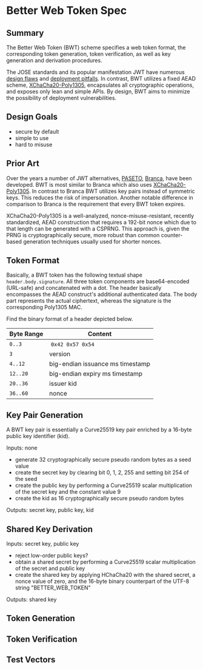 # Better Web Token Spec

## Summary

The Better Web Token (BWT) scheme specifies a web token format, the 
corresponding token generation, token verification, as well as key generation 
and derivation procedures.

The JOSE standards and its popular manifestation JWT have numerous 
[design flaws](🔮) and [deployment pitfalls](🔮). In contrast, BWT utilizes a 
fixed AEAD scheme, [XChaCha20-Poly1305](🔮), encapsulates all cryptographic 
operations, and exposes only lean and simple APIs. By design, BWT aims to 
minimize the possibility of deployment vulnerabilities.

## Design Goals

+ secure by default
+ simple to use
+ hard to misuse

## Prior Art

Over the years a number of JWT alternatives, [PASETO](🔮), [Branca](🔮), have 
been developed. BWT is most similar to Branca which also uses
[XChaCha20-Poly1305](🔮). In contrast to Branca BWT utilizes key pairs instead
of symmetric keys. This reduces the risk of impersonation. Another notable
difference in comparison to Branca is the requirement that every BWT token
expires.

XChaCha20-Poly1305 is a well-analyzed, nonce-misuse-resistant, recently 
standardized, AEAD construction that requires a 192-bit nonce which due to that 
length can be generated with a CSPRNG. This approach is, given the PRNG is 
cryptographically secure, more robust than common counter-based generation 
techniques usually used for shorter nonces.

## Token Format

Basically, a BWT token has the following textual shape `header.body.signature`.
All three token components are base64-encoded (URL-safe) and concatenated with 
a dot. The header basically encompasses the AEAD construct's additional 
authenticated data. The body part represents the actual ciphertext, whereas the 
signature is the corresponding Poly1305 MAC.

Find the binary format of a header depicted below.

|Byte Range|Content|
------|-------|
`0..3`  | `0x42 0x57 0x54`
`3`     | version
`4..12` | big-endian issuance ms timestamp
`12..20`| big-endian expiry ms timestamp
`20..36`| issuer kid
`36..60`| nonce

## Key Pair Generation

A BWT key pair is essentially a Curve25519 key pair enriched by a 16-byte 
public key identifier (kid).

Inputs: none

+ generate 32 cryptographically secure pseudo random bytes as a seed value
+ create the secret key by clearing bit 0, 1, 2, 255 and setting bit 254 of the 
seed
+ create the public key by performing a Curve25519 scalar multiplication of the 
secret key and the constant value 9
+ create the kid as 16 cryptographically secure pseudo random bytes

Outputs: secret key, public key, kid

## Shared Key Derivation

Inputs: secret key, public key

+ reject low-order public keys?
+ obtain a shared secret by performing a Curve25519 scalar multiplication of 
the secret and public key
+ create the shared key by applying HChaCha20 with the shared secret, a nonce 
value of zero, and the 16-byte binary counterpart of the UTF-8 string "BETTER_WEB_TOKEN" 

Outputs: shared key

## Token Generation

## Token Verification

## Test Vectors
